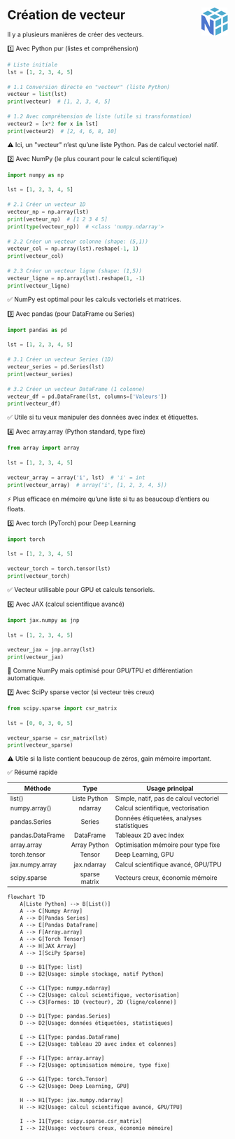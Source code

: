 # **Création de vecteur**<a href="../"><img align="right" src="../../../assets/Numpy.svg" alt="Numpy" height="64px"></a>
Il y a plusieurs manières de créer des vecteurs.

1️⃣ Avec Python pur (listes et compréhension)
```py
# Liste initiale
lst = [1, 2, 3, 4, 5]

# 1.1 Conversion directe en "vecteur" (liste Python)
vecteur = list(lst)
print(vecteur)  # [1, 2, 3, 4, 5]

# 1.2 Avec compréhension de liste (utile si transformation)
vecteur2 = [x*2 for x in lst]
print(vecteur2)  # [2, 4, 6, 8, 10]
```
⚠️ Ici, un "vecteur" n’est qu’une liste Python. Pas de calcul vectoriel natif.

2️⃣ Avec NumPy (le plus courant pour le calcul scientifique)
```py
import numpy as np

lst = [1, 2, 3, 4, 5]

# 2.1 Créer un vecteur 1D
vecteur_np = np.array(lst)
print(vecteur_np)  # [1 2 3 4 5]
print(type(vecteur_np))  # <class 'numpy.ndarray'>

# 2.2 Créer un vecteur colonne (shape: (5,1))
vecteur_col = np.array(lst).reshape(-1, 1)
print(vecteur_col)

# 2.3 Créer un vecteur ligne (shape: (1,5))
vecteur_ligne = np.array(lst).reshape(1, -1)
print(vecteur_ligne)
```
✅ NumPy est optimal pour les calculs vectoriels et matrices.

3️⃣ Avec pandas (pour DataFrame ou Series)
```py
import pandas as pd

lst = [1, 2, 3, 4, 5]

# 3.1 Créer un vecteur Series (1D)
vecteur_series = pd.Series(lst)
print(vecteur_series)

# 3.2 Créer un vecteur DataFrame (1 colonne)
vecteur_df = pd.DataFrame(lst, columns=['Valeurs'])
print(vecteur_df)
```
✅ Utile si tu veux manipuler des données avec index et étiquettes.

4️⃣ Avec array.array (Python standard, type fixe)
```py
from array import array

lst = [1, 2, 3, 4, 5]

vecteur_array = array('i', lst)  # 'i' = int
print(vecteur_array)  # array('i', [1, 2, 3, 4, 5])
```
⚡ Plus efficace en mémoire qu’une liste si tu as beaucoup d’entiers ou floats.

5️⃣ Avec torch (PyTorch) pour Deep Learning
```py
import torch

lst = [1, 2, 3, 4, 5]

vecteur_torch = torch.tensor(lst)
print(vecteur_torch)
```
✅ Vecteur utilisable pour GPU et calculs tensoriels.

6️⃣ Avec JAX (calcul scientifique avancé)
```py
import jax.numpy as jnp

lst = [1, 2, 3, 4, 5]

vecteur_jax = jnp.array(lst)
print(vecteur_jax)
```
🔹 Comme NumPy mais optimisé pour GPU/TPU et différentiation automatique.

7️⃣ Avec SciPy sparse vector (si vecteur très creux)
```py
from scipy.sparse import csr_matrix

lst = [0, 0, 3, 0, 5]

vecteur_sparse = csr_matrix(lst)
print(vecteur_sparse)
```
⚠️ Utile si la liste contient beaucoup de zéros, gain mémoire important.

✅ Résumé rapide

Méthode | Type | Usage principal
---|:-:|---
list() | Liste Python | Simple, natif, pas de calcul vectoriel
numpy.array() | ndarray | Calcul scientifique, vectorisation
pandas.Series | Series | Données étiquetées, analyses statistiques
pandas.DataFrame | DataFrame | Tableaux 2D avec index
array.array | Array Python | Optimisation mémoire pour type fixe
torch.tensor | Tensor | Deep Learning, GPU
jax.numpy.array | jax.ndarray | Calcul scientifique avancé, GPU/TPU
scipy.sparse | sparse matrix | Vecteurs creux, économie mémoire

```mermaid
flowchart TD
    A[Liste Python] --> B[List()] 
    A --> C[Numpy Array] 
    A --> D[Pandas Series] 
    A --> E[Pandas DataFrame] 
    A --> F[Array.array]
    A --> G[Torch Tensor]
    A --> H[JAX Array]
    A --> I[SciPy Sparse]

    B --> B1[Type: list] 
    B --> B2[Usage: simple stockage, natif Python]

    C --> C1[Type: numpy.ndarray] 
    C --> C2[Usage: calcul scientifique, vectorisation]
    C --> C3[Formes: 1D (vecteur), 2D (ligne/colonne)]

    D --> D1[Type: pandas.Series] 
    D --> D2[Usage: données étiquetées, statistiques]

    E --> E1[Type: pandas.DataFrame] 
    E --> E2[Usage: tableau 2D avec index et colonnes]

    F --> F1[Type: array.array] 
    F --> F2[Usage: optimisation mémoire, type fixe]

    G --> G1[Type: torch.Tensor] 
    G --> G2[Usage: Deep Learning, GPU]

    H --> H1[Type: jax.numpy.ndarray] 
    H --> H2[Usage: calcul scientifique avancé, GPU/TPU]

    I --> I1[Type: scipy.sparse.csr_matrix] 
    I --> I2[Usage: vecteurs creux, économie mémoire]
```